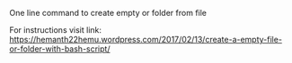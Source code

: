 One line command to create empty or folder from file

For instructions visit link: https://hemanth22hemu.wordpress.com/2017/02/13/create-a-empty-file-or-folder-with-bash-script/
